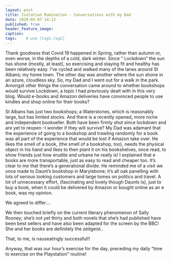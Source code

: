 ```yaml
---
layout: post
title: Isolation Rumination - Conversations with my Dad
date: 2020-05-07 14:13
published: true
header_feature_image:
caption:
tags:    # use [tag1,tag2]
---
```

Thank goodness that Covid 19 happened in Spring, rather than autumn or, even worse, in the depths of a cold, dark  winter.
Since “ Lockdown” the sun has shone (mostly, at least), so exercising and staying fit and healthy has been relatively easy.
I’ve cycled and walked many of the lanes around St Albans; my home town.
The other day was another where the sun shone in an azure, cloudless sky. So, my Dad and I went out for a walk in the park. Amongst other things the conversation came around to whether bookshops would survive Lockdown, a topic I had previously dealt with in this very blog. Would e-books and Amazon deliveries have convinced people to use kindles and shop online for their books?

St Albans has just two bookshops; a Waterstones, which is reasonably large, but has limited stocks. And there is a recently opened, more niche and independent bookseller. Both have been firmly shut since lockdown and are yet to reopen -I wonder if they will survive?
My Dad was adamant that the experience of going to a bookshop and trawling randomly for a book was all part of the experience that would be lost if Amazon take over. He likes the smell of a book, (the smell of a bookshop, too), needs the physical object in his hand and likes to then plant it on his bookshelves, once read, to show friends just how erudite and urbane he really is! I explained that e books are more transportable, just as easy to read and cheaper too. It’s clear to me that there’s a generational divide.   He reminded me of a visit we once made to Daunt’s bookshop in Marylebone; it’s all oak panelling with lots of serious looking customers and large tomes on politics and travel.
A lot of unnecessary effort, (fascinating and lovely though Daunts is), just to buy a book, when it could be delivered by Amazon or bought online as an e book, was my opinion.

We agreed to differ….

We then touched briefly on the current literary phenomenon of Sally Rooney; she’s not yet thirty and both novels that she’s had published have been best sellers and have also been adapted for the screen by the BBC! She and her books are definitely the zeitgeist..

That, to me, is nauseatingly successful!!

Anyway, that was our hour’s exercise for the day, preceding my daily “time to exercise on the Playstation” routine!
